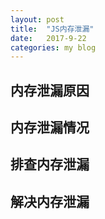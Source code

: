```yaml
---
layout: post
title:  "JS内存泄漏"
date:   2017-9-22
categories: my blog
---
```


## 内存泄漏原因

## 内存泄漏情况

## 排查内存泄漏

## 解决内存泄漏